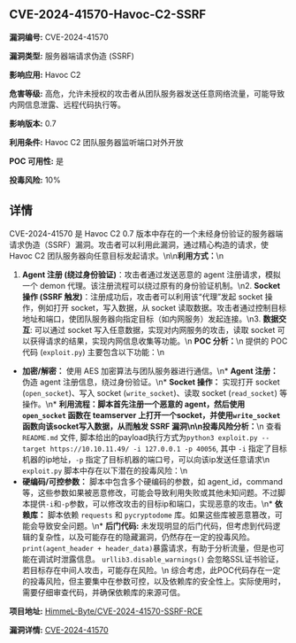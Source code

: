 ## CVE-2024-41570-Havoc-C2-SSRF

**漏洞编号:** CVE-2024-41570

**漏洞类型:** 服务器端请求伪造 (SSRF)

**影响应用:** Havoc C2

**危害等级:** 高危，允许未授权的攻击者从团队服务器发送任意网络流量，可能导致内网信息泄露、远程代码执行等。

**影响版本:** 0.7

**利用条件:** Havoc C2 团队服务器监听端口对外开放

**POC 可用性:** 是

**投毒风险:** 10%

## 详情

CVE-2024-41570 是 Havoc C2 0.7 版本中存在的一个未经身份验证的服务器端请求伪造（SSRF）漏洞。攻击者可以利用此漏洞，通过精心构造的请求，使 Havoc C2 团队服务器向任意目标发起请求。\n\n**利用方式：**\n
1.  **Agent 注册 (绕过身份验证)**：攻击者通过发送恶意的 agent 注册请求，模拟一个 demon 代理。该注册流程可以绕过原有的身份验证机制。\n2.  **Socket 操作 (SSRF 触发)**：注册成功后，攻击者可以利用该“代理”发起 socket 操作，例如打开 socket，写入数据，从 socket 读取数据。攻击者通过控制目标地址和端口，使团队服务器向指定目标（如内网服务）发起连接。\n3.  **数据交互**:  可以通过 socket 写入任意数据，实现对内网服务的攻击，读取 socket 可以获得请求的结果，实现内网信息收集等功能。\n
**POC 分析：**\n
提供的 POC 代码 (`exploit.py`) 主要包含以下功能：\n
*   **加密/解密：** 使用 AES 加密算法与团队服务器进行通信。\n*   **Agent 注册：** 伪造 agent 注册信息，绕过身份验证。\n*   **Socket 操作：**  实现打开 socket (`open_socket`)、写入 socket (`write_socket`)、读取 socket (`read_socket`) 等操作。\n*   **利用流程：**脚本首先注册一个恶意的 agent，然后使用 `open_socket` 函数在 teamserver 上打开一个socket，并使用`write_socket`函数向该socket写入数据，从而触发 SSRF 漏洞\n\n**投毒风险分析：**\n
查看 `README.md` 文件, 脚本给出的payload执行方式为`python3 exploit.py --target https://10.10.11.49/ -i 127.0.0.1 -p 40056`, 其中 `-i` 指定了目标机器的ip地址，`-p` 指定了目标机器的端口号，可以向该ip发送任意请求\n
`exploit.py` 脚本中存在以下潜在的投毒风险：\n
*   **硬编码/可控参数：** 脚本中包含多个硬编码的参数，如 agent_id，command等，这些参数如果被恶意修改，可能会导致利用失败或其他未知问题。不过脚本提供`-i`和`-p`参数，可以修改攻击的目标ip和端口，实现恶意的攻击。\n*   **依赖库：**  脚本依赖 `requests` 和 `pycryptodome` 库。如果这些库被恶意篡改，可能会导致安全问题。\n*  **后门代码:**  未发现明显的后门代码，但考虑到代码逻辑的复杂性，以及可能存在的隐藏漏洞，仍然存在一定的投毒风险。`print(agent_header + header_data)`暴露请求，有助于分析流量，但是也可能在调试时泄露信息。  `urllib3.disable_warnings()` 会忽略SSL证书验证，若目标存在中间人攻击，可能存在风险。\n
综合考虑，此POC代码存在一定的投毒风险，但主要集中在参数可控，以及依赖库的安全性上。实际使用时，需要仔细审查代码，并确保依赖库的来源可信。

**项目地址:** [HimmeL-Byte/CVE-2024-41570-SSRF-RCE](https://github.com/HimmeL-Byte/CVE-2024-41570-SSRF-RCE)

**漏洞详情:** [CVE-2024-41570](https://nvd.nist.gov/vuln/detail/CVE-2024-41570)